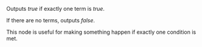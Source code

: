 Outputs *true* if exactly one term is *true*.

If there are no terms, outputs *false*.

This node is useful for making something happen if exactly one condition is met. 
